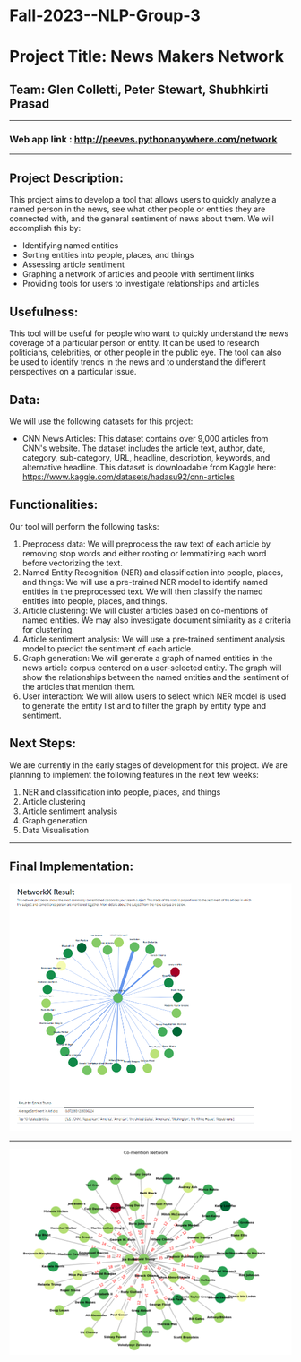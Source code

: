 # Fall-2023--NLP-Group-3


# Project Title: News Makers Network

## Team: Glen Colletti, Peter Stewart, Shubhkirti Prasad

---
### Web app link : http://peeves.pythonanywhere.com/network
---
## Project Description:

This project aims to develop a tool that allows users to quickly analyze a named person in the news, see what other people or entities they are connected with, and the general sentiment of news about them. We will accomplish this by:
- Identifying named entities
- Sorting entities into people, places, and things
- Assessing article sentiment
- Graphing a network of articles and people with sentiment links
- Providing tools for users to investigate relationships and articles

## Usefulness:

This tool will be useful for people who want to quickly understand the news coverage of a particular person or entity. It can be used to research politicians, celebrities, or other people in the public eye. The tool can also be used to identify trends in the news and to understand the different perspectives on a particular issue.

## Data:

We will use the following datasets for this project:

- CNN News Articles: 
This dataset contains over 9,000 articles from CNN's website. The dataset includes the article text, author, date, category, sub-category, URL, headline, description, keywords, and alternative headline.
This dataset is downloadable from Kaggle here: https://www.kaggle.com/datasets/hadasu92/cnn-articles

## Functionalities:

Our tool will perform the following tasks:

1. Preprocess data: We will preprocess the raw text of each article by removing stop words and either rooting or lemmatizing each word before vectorizing the text.
2. Named Entity Recognition (NER) and classification into people, places, and things: We will use a pre-trained NER model to identify named entities in the preprocessed text. We will then classify the named entities into people, places, and things.
3. Article clustering: We will cluster articles based on co-mentions of named entities. We may also investigate document similarity as a criteria for clustering.
4. Article sentiment analysis: We will use a pre-trained sentiment analysis model to predict the sentiment of each article.
5. Graph generation: We will generate a graph of named entities in the news article corpus centered on a user-selected entity. The graph will show the relationships between the named entities and the sentiment of the articles that mention them.
6. User interaction: We will allow users to select which NER model is used to generate the entity list and to filter the graph by entity type and sentiment.


## Next Steps:

We are currently in the early stages of development for this project. We are planning to implement the following features in the next few weeks:

1. NER and classification into people, places, and things
2. Article clustering
3. Article sentiment analysis
4. Graph generation
5. Data Visualisation

---

## Final Implementation:

![Network X Graph representing nodes ,co-mentions and sentiments](https://github.com/Shubhkirti24/NLP-NewsMakersNetwork/blob/main/Screenshot%202023-12-10%20201446.png)

---

![Intial implementation](https://github.com/Shubhkirti24/NLP-NewsMakersNetwork/blob/main/Screenshot%202023-12-10%20192951.png)

